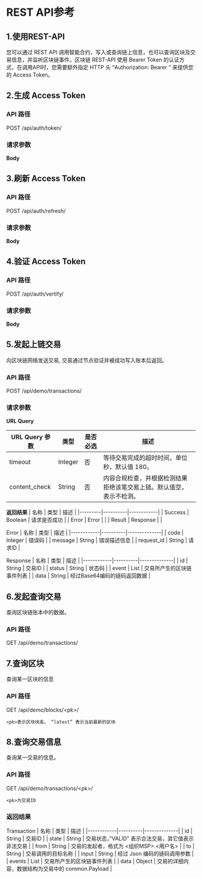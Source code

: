 # REST API参考

## 1.使用REST-API
您可以通过 REST API 调用智能合约，写入或查询链上信息，也可以查询区块及交易信息，并监听区块链事件。区块链 REST-API 使用 Bearer Token 的认证方
式，在调用API时，您需要额外指定 HTTP 头 “Authorization: Bearer <Your Access Token>” 来提供您的 Access Token。

## 2.生成 Access Token
### API 路径
POST /api/auth/token/

### 请求参数
**Body**


## 3.刷新 Access Token
### API 路径
POST /api/auth/refresh/

### 请求参数
**Body**


## 4.验证 Access Token
### API 路径
POST /api/auth/vertify/

### 请求参数
**Body**



## 5.发起上链交易
向区块链网络发送交易, 交易通过节点验证并被成功写入账本后返回。

### API 路径
POST /api/demo/transactions/

### 请求参数
**URL Query**

| URL Query 参数 | 类型    | 是否必选 | 描述                                 |
|---------------|---------|--------|-------------------------------------|
| timeout       | Integer | 否     | 等待交易完成的超时时间，单位秒，默认值 180。|
| content_check | String  | 否     | 内容合规检查，并根据检测结果拒绝该笔交易上链。默认值空，表示不检测。 |

**返回结果**
| 名称     | 类型      | 描述       |
|---------|----------|------------|
| Success | Boolean  | 请求是否成功 |
| Error   | Error    |            |
| Result  | Response |            |

Error
| 名称        | 类型      | 描述         |
|------------|----------|--------------|
| code       | Integer  | 错误码        |
| message    | String   |  错误描述信息  |
| request_id | String   |  请求ID       |

Response
| 名称        | 类型      | 描述         |
|------------|----------|--------------|
| id       | String  | 交易ID        |
| status    | String   |  状态码  |
| event | List<Event>   |  交易所产生的区块链事件列表       |
| data   | String | 经过Base64编码的链码返回数据 |

## 6.发起查询交易
查询区块链账本中的数据。

### API 路径
GET /api/demo/transactions/

## 7.查询区块
查询某一区块的信息

### API 路径
GET /api/demo/blocks/\<pk\>/

    <pk>表示区块块高， “latest” 表示当前最新的区块

## 8.查询交易信息
查询某一交易的信息。

### API 路径
GET /api/demo/transactions/\<pk\>/

    <pk>为交易ID

### 返回结果
Transaction
| 名称        | 类型      | 描述         |
|------------|----------|--------------|
| id       | String  | 交易ID        |
| state    | String   |  交易状态，”VALID” 表示合法交易，其它值表示非法交易  |
| from | String   | 交易的发起者，格式为 <组织MSP>.<用户名>       |
| to   | String | 交易调用的目标名称  |
| input | String | 经过 Json 编码的链码调用参数 |
| events | List<Event> | 交易所产生的区块链事件列表 |
| data  | Object    | 交易的详细内容，数据结构为交易中的 common.Payload |



